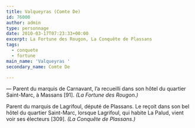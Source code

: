 ```yaml
---
title: Valqueyras (Comte De)
id: 76000
author: admin
type: personnage
date: 2010-03-17T07:23:33+00:00
excerpt: La Fortune des Rougon, La Conquête de Plassans
tags:
  - conquete
  - fortune
main_name: 'Valqueyras '
secondary_name: Comte De

---
```

— Parent du marquis de Carnavant, l&rsquo;a recueilli dans son hôtel du quartier Saint-Marc, à Massans [91]. _(La Fortune des Rougon.)_

Parent du marquis de Lagrifoul, député de Plassans. Le reçoit dans son bel hôtel du quartier Saint-Marc, lorsque Lagrifoul, qui habite La Palud, vient voir ses électeurs [309]. _(La Conquête de Plassans.)_